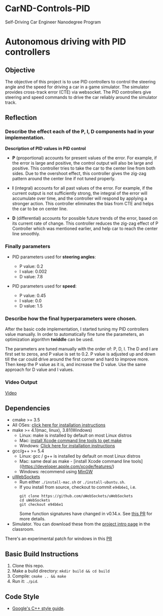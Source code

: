 # CarND-Controls-PID
Self-Driving Car Engineer Nanodegree Program

# Autonomous driving with PID controllers

## Objective
The objective of this project is to use PID controllers to control the steering angle and the speed for driving a car in a game simulator. The simulator provides cross-track error (CTE) via websocket. The PID controllers give steering and speed commands to drive the car reliably around the simulator track.

## Reflection

### Describe the effect each of the P, I, D components had in your implementation.

**Description of PID values in PID control**

* **P** (proportional) accounts for present values of the error. For example, if the error is large and positive, the control output will also be large and positive. This controller tries to take the car to the center line from both sides. Due to the overshoot effect, this controller gives the zig-zag pattern around the center line if not tuned properly.

* **I** (integral) accounts for all past values of the error. For example, if the current output is not sufficiently strong, the integral of the error will accumulate over time, and the controller will respond by applying a stronger action. This controller eliminates the bias from CTE and helps the car to be on center line.

* **D** (differential) accounts for possible future trends of the error, based on its current rate of change. This controller reduces the zig-zag effect of P Controller which was mentioned earlier, and help car to reach the center line smoothly.

### Finally parameters

* PID parameters used for **steering angles**: 

    * P value: 0.2
    * I value: 0.002
    * D value: 7.8

* PID parameters used for **speed**: 

    * P value: 0.45 
    * I value: 0.0
    * D value: 1.5

### Describe how the final hyperparameters were chosen.

After the basic code implementation, I started tuning my PID controllers value manually. In order to automatically fine tune the parameters, an optimization algorithm **twiddle** can be used.

The parameters are tuned manually with the order of: P, D, I. The D and I are first set to zeros, and P value is set to 0.2. P value is adjusted up and down till the car could drive around the first corner and hard to improve more. Then keep the P value as it is, and increase the D value. Use the same approach for D value and I values.

### Video Output 

[Video](https://github.com/viralzaveri12/CarND-PID-Control-Project/blob/master/video/pid_controller.mp4)

## Dependencies

* cmake >= 3.5
 * All OSes: [click here for installation instructions](https://cmake.org/install/)
* make >= 4.1(mac, linux), 3.81(Windows)
  * Linux: make is installed by default on most Linux distros
  * Mac: [install Xcode command line tools to get make](https://developer.apple.com/xcode/features/)
  * Windows: [Click here for installation instructions](http://gnuwin32.sourceforge.net/packages/make.htm)
* gcc/g++ >= 5.4
  * Linux: gcc / g++ is installed by default on most Linux distros
  * Mac: same deal as make - [install Xcode command line tools]((https://developer.apple.com/xcode/features/)
  * Windows: recommend using [MinGW](http://www.mingw.org/)
* [uWebSockets](https://github.com/uWebSockets/uWebSockets)
  * Run either `./install-mac.sh` or `./install-ubuntu.sh`.
  * If you install from source, checkout to commit `e94b6e1`, i.e.
    ```
    git clone https://github.com/uWebSockets/uWebSockets 
    cd uWebSockets
    git checkout e94b6e1
    ```
    Some function signatures have changed in v0.14.x. See [this PR](https://github.com/udacity/CarND-MPC-Project/pull/3) for more details.
* Simulator. You can download these from the [project intro page](https://github.com/udacity/self-driving-car-sim/releases) in the classroom.

There's an experimental patch for windows in this [PR](https://github.com/udacity/CarND-PID-Control-Project/pull/3)

## Basic Build Instructions

1. Clone this repo.
2. Make a build directory: `mkdir build && cd build`
3. Compile: `cmake .. && make`
4. Run it: `./pid`. 

## Code Style

* [Google's C++ style guide](https://google.github.io/styleguide/cppguide.html).

